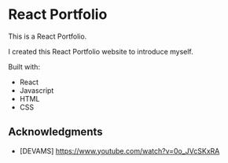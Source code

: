 # React Portfolio

This is a React Portfolio.

I created this React Portfolio website to introduce myself.

Built with: 
 
- React 
- Javascript   
- HTML
- CSS     

## Acknowledgments

* [DEVAMS] https://www.youtube.com/watch?v=0o_JVcSKxRA
